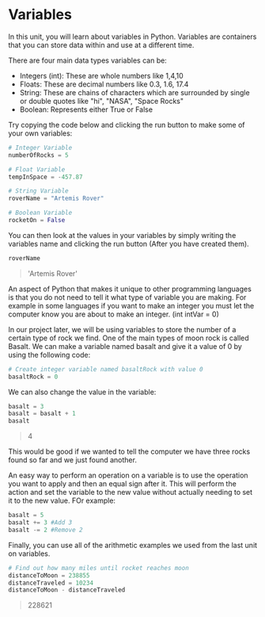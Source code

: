 # Variables

In this unit, you will learn about variables in Python. Variables are containers that you can store data within and use at a different time.

There are four main data types variables can be:

- Integers (int): These are whole numbers like 1,4,10
- Floats: These are decimal numbers like 0.3, 1.6, 17.4
- String: These are chains of characters which are surrounded by single or double quotes like "hi", "NASA", "Space Rocks"
- Boolean: Represents either True or False

Try copying the code below and clicking the run button to make some of your own variables:

```python
# Integer Variable
numberOfRocks = 5

# Float Variable
tempInSpace = -457.87

# String Variable
roverName = "Artemis Rover"

# Boolean Variable
rocketOn = False

```

You can then look at the values in your variables by simply writing the variables name and clicking the run button (After you have created them).

```python
roverName
```

>'Artemis Rover'

An aspect of Python that makes it unique to other programming languages is that you do not need to tell it what type of variable you are making. For example in some languages if you want to make an integer you must let the computer know you are about to make an integer.
(int intVar = 0)

In our project later, we will be using variables to store the number of a certain type of rock we find. One of the main types of moon rock is called Basalt. We can make a variable named basalt and give it a value of 0 by using the following code:

```python
# Create integer variable named basaltRock with value 0
basaltRock = 0
```

We can also change the value in the variable:

```python
basalt = 3
basalt = basalt + 1
basalt
```

>4

This would be good if we wanted to tell the computer we have three rocks found so far and we just found another.

An easy way to perform an operation on a variable is to use the operation you want to apply and then an equal sign after it. This will perform the action and set the variable to the new value without actually needing to set it to the new value. FOr example:

```python
basalt = 5
basalt += 3 #Add 3
basalt -= 2 #Remove 2
```

Finally, you can use all of the arithmetic examples we used from the last unit on variables.

```python
# Find out how many miles until rocket reaches moon
distanceToMoon = 238855
distanceTraveled = 10234
distanceToMoon - distanceTraveled
```

>228621
